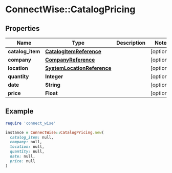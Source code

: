 # ConnectWise::CatalogPricing

## Properties

| Name | Type | Description | Notes |
| ---- | ---- | ----------- | ----- |
| **catalog_item** | [**CatalogItemReference**](CatalogItemReference.md) |  | [optional] |
| **company** | [**CompanyReference**](CompanyReference.md) |  | [optional] |
| **location** | [**SystemLocationReference**](SystemLocationReference.md) |  | [optional] |
| **quantity** | **Integer** |  | [optional] |
| **date** | **String** |  | [optional] |
| **price** | **Float** |  | [optional] |

## Example

```ruby
require 'connect_wise'

instance = ConnectWise::CatalogPricing.new(
  catalog_item: null,
  company: null,
  location: null,
  quantity: null,
  date: null,
  price: null
)
```

